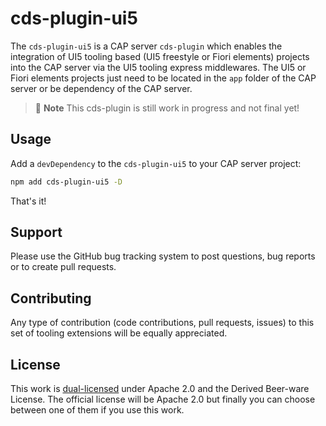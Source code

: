 # cds-plugin-ui5

The `cds-plugin-ui5` is a CAP server `cds-plugin` which enables the integration of UI5 tooling based (UI5 freestyle or Fiori elements) projects into the CAP server via the UI5 tooling express middlewares. The UI5 or Fiori elements projects just need to be located in the `app` folder of the CAP server or be dependency of the CAP server.

> :construction: **Note**
> This cds-plugin is still work in progress and not final yet!

## Usage

Add a `devDependency` to the `cds-plugin-ui5` to your CAP server project:

```sh
npm add cds-plugin-ui5 -D
```

That's it!

## Support

Please use the GitHub bug tracking system to post questions, bug reports or to create pull requests.

## Contributing

Any type of contribution (code contributions, pull requests, issues) to this set of tooling extensions will be equally appreciated.

## License

This work is [dual-licensed](../../LICENSE) under Apache 2.0 and the Derived Beer-ware License. The official license will be Apache 2.0 but finally you can choose between one of them if you use this work.
